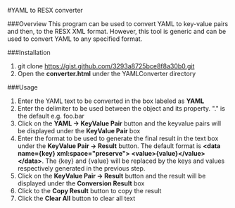 #YAML to RESX converter

###Overview
This program can be used to convert YAML to key-value pairs and then, to the RESX XML format.
However, this tool is generic and can be used to convert YAML to any specified format.


###Installation
1. git clone https://gist.github.com/3293a8725bce8f8a30b0.git
2. Open the **converter.html** under the YAMLConverter directory

###Usage
1. Enter the YAML text to be converted in the box labeled as **YAML**
2. Enter the delimiter to be used between the object and its property. "." is the default e.g. foo.bar
3. Click on the **YAML -> KeyValue Pair** button and the keyvalue pairs will be displayed under the **KeyValue Pair** box
4. Enter the format to be used to generate the final result in the text box under the **KeyValue Pair -> Result** button.
The default format is **&lt;data name={key} xml:space="preserve"&gt; &lt;value&gt;{value}&lt;/value&gt;&lt;/data&gt;**. The {key} and {value}
will be replaced by the keys and values respectively generated in the previous step.
5. Click on the **KeyValue Pair -> Result** button and the result will be displayed under the **Conversion Result** box
6. Click to the **Copy Result** button to copy the result
7. Click the **Clear All** button to clear all text
